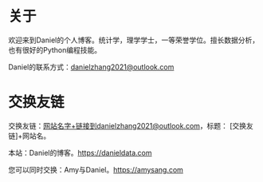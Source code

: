 # 关于

欢迎来到Daniel的个人博客。统计学，理学学士，一等荣誉学位。擅长数据分析，也有很好的Python编程技能。

Daniel的联系方式：danielzhang2021@outlook.com

# 交换友链

交换友链：网站名字+链接到danielzhang2021@outlook.com，标题： \[交换友链\]+网站名。

本站：Daniel的博客。https://danieldata.com

您可以同时交换：Amy与Daniel。https://amysang.com
